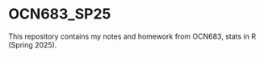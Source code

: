 # OCN683_SP25
This repository contains my notes and homework from OCN683, stats in R (Spring 2025).
